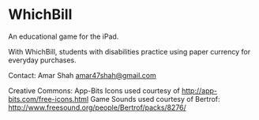 WhichBill
=========

An educational game for the iPad.

With WhichBill, students with disabilities practice using paper currency for everyday purchases.

Contact:
Amar Shah
amar47shah@gmail.com

Creative Commons:
App-Bits Icons used courtesy of http://app-bits.com/free-icons.html
Game Sounds used courtesy of Bertrof: http://www.freesound.org/people/Bertrof/packs/8276/
